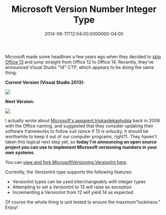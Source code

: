 ﻿---
title: Microsoft Version Number Integer Type
date: "2014-06-11T12:04:00.0000000-04:00"
description: Microsoft made some headlines a few years ago when they decided to skip Office 13 and jump straight from Office 12 to Office 14.
featuredImage: /img/vslogo-760x360.png
---

Microsoft made some headlines a few years ago when they decided to [skip Office 13](http://msftkitchen.com/why-did-microsoft-skip-office-13) and jump straight from Office 12 to Office 14. Recently, they've announced Visual Studio "14" CTP, which appears to be doing the same thing:

**Current Version (Visual Studio 2013):**

![](/img/vs12021005.png)

**Next Version:**

![](/img/vs14021730.png)

I actually wrote about [Microsoft's apparent triskaidekaphobia](http://ardalis.com/triskaidecaphobia) back in 2008 with the Office naming, and suggested that they consider updating their software frameworks to follow suit (since if 13 is unlucky, it should be worthwhile to keep it out of our computer programs, right?). They haven't taken this logical next step yet, so **today I'm announcing an open source project you can use to implement Microsoft versioning numbers in your own systems**.

You can [view and fork MicrosoftVersioning.VersionInt here](https://github.com/ardalis/VersionInt).

Currently, the VersionInt type supports the following features:

* VersionInt types can be used interchangeably with integer types
* Attempting to set a VersionInt to 13 will raise an exception
* Incrementing a VersionInt from 12 will yield 14 as expected

Of course the whole thing is unit tested to ensure the maximum"luckiness." Enjoy!


